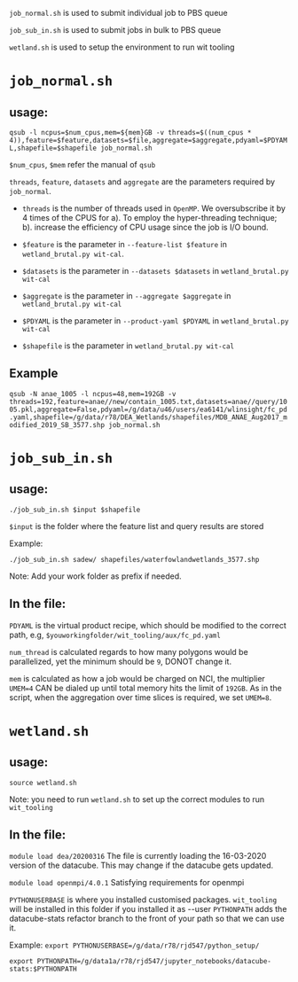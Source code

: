 `job_normal.sh` is used to submit individual job to PBS queue

`job_sub_in.sh` is used to submit jobs in bulk to PBS queue

`wetland.sh` is used to setup the environment to run wit tooling

`job_normal.sh`
======

usage:
---

`qsub -l ncpus=$num_cpus,mem=${mem}GB -v threads=$((num_cpus * 4)),feature=$feature,datasets=$file,aggregate=$aggregate,pdyaml=$PDYAML,shapefile=$shapefile job_normal.sh`

`$num_cpus`, `$mem` refer the manual of `qsub`

`threads`, `feature`, `datasets` and `aggregate` are the parameters required by `job_normal`.

- `threads` is the number of threads used in `OpenMP`. We oversubscribe it by 4 times of the CPUS for a). To employ the hyper-threading technique; b). increase the efficiency of CPU usage since the job is I/O bound.

- `$feature` is the parameter in `--feature-list $feature` in `wetland_brutal.py wit-cal`.

- `$datasets` is the parameter in `--datasets $datasets` in `wetland_brutal.py wit-cal`

- `$aggregate` is the parameter in `--aggregate $aggregate` in `wetland_brutal.py wit-cal`

- `$PDYAML` is the parameter in `--product-yaml $PDYAML` in `wetland_brutal.py wit-cal`

- `$shapefile` is the parameter in `wetland_brutal.py wit-cal`

Example
------

`qsub -N anae_1005 -l ncpus=48,mem=192GB -v threads=192,feature=anae//new/contain_1005.txt,datasets=anae//query/1005.pkl,aggregate=False,pdyaml=/g/data/u46/users/ea6141/wlinsight/fc_pd.yaml,shapefile=/g/data/r78/DEA_Wetlands/shapefiles/MDB_ANAE_Aug2017_modified_2019_SB_3577.shp job_normal.sh`

`job_sub_in.sh`
=============

usage: 
-----

`./job_sub_in.sh $input $shapefile`

`$input` is the folder where the feature list and query results are stored

Example:

`./job_sub_in.sh sadew/ shapefiles/waterfowlandwetlands_3577.shp`

Note: Add your work folder as prefix if needed.

In the file:
-----------

`PDYAML` is the virtual product recipe, which should be modified to the correct path, e.g, `$youworkingfolder/wit_tooling/aux/fc_pd.yaml`

`num_thread` is calculated regards to how many polygons would be parallelized, yet the minimum should be `9`, DONOT change it.

`mem` is calculated as how a job would be charged on NCI, the multiplier `UMEM=4` CAN be dialed up until total memory hits the limit of `192GB`. As in the script, when the aggregation over time slices is required, we set `UMEM=8`.


`wetland.sh`
============

usage: 
-----
`source wetland.sh`

Note: you need to run `wetland.sh` to set up the correct modules to run `wit_tooling`

In the file: 
-----

`module load dea/20200316` The file is currently loading the 16-03-2020 version of the datacube. This may change if the datacube gets updated.

`module load openmpi/4.0.1` Satisfying requirements for openmpi

`PYTHONUSERBASE` is where you installed customised packages. `wit_tooling` will be installed in this folder if you installed it as --user
`PYTHONPATH` adds the datacube-stats refactor branch to the front of your path so that we can use it.

Example:
`export PYTHONUSERBASE=/g/data/r78/rjd547/python_setup/`

`export PYTHONPATH=/g/data1a/r78/rjd547/jupyter_notebooks/datacube-stats:$PYTHONPATH`

